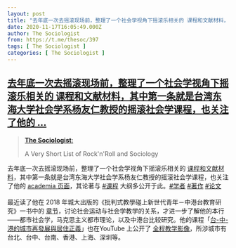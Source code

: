 ```yaml
---
layout: post
title: "去年底一次去摇滚现场前，整理了一个社会学视角下摇滚乐相关的 课程和文献材料，其中第一条就是台湾东海大学社会学系杨友仁教授的摇滚社会学课程，也关注了他的 "
date: 2020-11-17T16:05:49.000Z
author: The Sociologist
from: https://t.me/thesoc/397
tags: [ The Sociologist ]
categories: [ The Sociologist ]
---
```

<!--1605629149000-->
[去年底一次去摇滚现场前，整理了一个社会学视角下摇滚乐相关的 课程和文献材料，其中第一条就是台湾东海大学社会学系杨友仁教授的摇滚社会学课程，也关注了他的 ...](https://t.me/thesoc/397)
------

<div>
<blockquote>                                    <p><a href="https://t.me/thesoc/155"><strong>The Sociologist</strong>:</a></p>                                                                        <p>A Very Short List of Rock'n'Roll and Sociology</p>                                </blockquote><p>去年底一次去摇滚现场前，整理了一个社会学视角下摇滚乐相关的 <a href="https://t.me/thesoc/155" target="_blank" rel="noopener" onclick="return confirm('Open this link?\n\n'+this.href);">课程和文献材料</a>，其中第一条就是台湾东海大学社会学系杨友仁教授的摇滚社会学课程，也关注了他的 <a href="https://thu.academia.edu/DanielYang" target="_blank" rel="noopener" onclick="return confirm('Open this link?\n\n'+this.href);">academia </a><a href="https://thu.academia.edu/DanielYang" target="_blank" rel="noopener" onclick="return confirm('Open this link?\n\n'+this.href);">页面</a>，其论著与 <a href="https://t.me/thesoc/397?q=%23%E8%AF%BE%E7%A8%8B">#课程</a> 大纲多公开于此。<a href="https://t.me/thesoc/397?q=%23%E5%AD%A6%E8%80%85">#学者</a> <a href="https://t.me/thesoc/397?q=%23%E8%91%97%E4%BD%9C">#著作</a> <a href="https://t.me/thesoc/397?q=%23%E8%AE%BA%E6%96%87">#论文</a><br><br>最近读了他在 2018 年城大出版的《批判式教學碰上新世代青年－中港台教育研究》一书中的 <a href="https://www.academia.edu/37424652/%E5%A6%82%E4%BD%95%E5%B0%8D%E8%B1%A1%E5%8C%96_%E5%A6%82%E4%BD%95%E5%85%A7%E5%9C%A8%E5%8C%96_%E9%97%9C%E6%96%BC%E7%A4%BE%E6%9C%83%E9%81%8B%E5%8B%95%E8%88%87%E7%A4%BE%E6%9C%83%E5%AD%B8%E6%95%99%E5%AD%B8%E7%9A%84%E7%B6%93%E9%A9%97%E5%8F%8D%E6%80%9D%E8%88%87%E5%B1%95%E6%9C%9B" target="_blank" rel="noopener" onclick="return confirm('Open this link?\n\n'+this.href);">章节</a>，讨论社会运动与社会学教学的关系，才进一步了解他的本行——都市社会学，马克思主义都市理论，以及中港台比较研究。他的课程「<a href="https://www.academia.edu/28437631/%E5%8F%B0_%E4%B8%AD_%E6%B8%AF%E5%9F%8E%E5%B8%82%E5%86%8D%E7%99%BC%E5%B1%95%E8%88%87%E5%B1%85%E4%BD%8F%E6%AD%A3%E7%BE%A9%E8%AA%B2%E7%A8%8B%E5%A4%A7%E7%B6%B1_%E6%9D%B1%E6%B5%B7%E5%A4%A7%E5%AD%B8%E7%A4%BE%E6%9C%83%E7%B3%BB_%E9%80%9A%E8%AD%98%E6%95%99%E8%82%B2%E4%B8%AD%E5%BF%83_20160913_pdf" target="_blank" rel="noopener" onclick="return confirm('Open this link?\n\n'+this.href);">台</a><a href="https://www.academia.edu/28437631/%E5%8F%B0_%E4%B8%AD_%E6%B8%AF%E5%9F%8E%E5%B8%82%E5%86%8D%E7%99%BC%E5%B1%95%E8%88%87%E5%B1%85%E4%BD%8F%E6%AD%A3%E7%BE%A9%E8%AA%B2%E7%A8%8B%E5%A4%A7%E7%B6%B1_%E6%9D%B1%E6%B5%B7%E5%A4%A7%E5%AD%B8%E7%A4%BE%E6%9C%83%E7%B3%BB_%E9%80%9A%E8%AD%98%E6%95%99%E8%82%B2%E4%B8%AD%E5%BF%83_20160913_pdf" target="_blank" rel="noopener" onclick="return confirm('Open this link?\n\n'+this.href);">-</a><a href="https://www.academia.edu/28437631/%E5%8F%B0_%E4%B8%AD_%E6%B8%AF%E5%9F%8E%E5%B8%82%E5%86%8D%E7%99%BC%E5%B1%95%E8%88%87%E5%B1%85%E4%BD%8F%E6%AD%A3%E7%BE%A9%E8%AA%B2%E7%A8%8B%E5%A4%A7%E7%B6%B1_%E6%9D%B1%E6%B5%B7%E5%A4%A7%E5%AD%B8%E7%A4%BE%E6%9C%83%E7%B3%BB_%E9%80%9A%E8%AD%98%E6%95%99%E8%82%B2%E4%B8%AD%E5%BF%83_20160913_pdf" target="_blank" rel="noopener" onclick="return confirm('Open this link?\n\n'+this.href);">中</a><a href="https://www.academia.edu/28437631/%E5%8F%B0_%E4%B8%AD_%E6%B8%AF%E5%9F%8E%E5%B8%82%E5%86%8D%E7%99%BC%E5%B1%95%E8%88%87%E5%B1%85%E4%BD%8F%E6%AD%A3%E7%BE%A9%E8%AA%B2%E7%A8%8B%E5%A4%A7%E7%B6%B1_%E6%9D%B1%E6%B5%B7%E5%A4%A7%E5%AD%B8%E7%A4%BE%E6%9C%83%E7%B3%BB_%E9%80%9A%E8%AD%98%E6%95%99%E8%82%B2%E4%B8%AD%E5%BF%83_20160913_pdf" target="_blank" rel="noopener" onclick="return confirm('Open this link?\n\n'+this.href);">-</a><a href="https://www.academia.edu/28437631/%E5%8F%B0_%E4%B8%AD_%E6%B8%AF%E5%9F%8E%E5%B8%82%E5%86%8D%E7%99%BC%E5%B1%95%E8%88%87%E5%B1%85%E4%BD%8F%E6%AD%A3%E7%BE%A9%E8%AA%B2%E7%A8%8B%E5%A4%A7%E7%B6%B1_%E6%9D%B1%E6%B5%B7%E5%A4%A7%E5%AD%B8%E7%A4%BE%E6%9C%83%E7%B3%BB_%E9%80%9A%E8%AD%98%E6%95%99%E8%82%B2%E4%B8%AD%E5%BF%83_20160913_pdf" target="_blank" rel="noopener" onclick="return confirm('Open this link?\n\n'+this.href);">港的城市再發展與居住正義</a>」也在YouTube 上公开了 <a href="https://www.youtube.com/playlist?list=PLH8xgzHzgIvsARGaKXKbm0DVM-9Pscfij" target="_blank" rel="noopener" onclick="return confirm('Open this link?\n\n'+this.href);">全程教学影像</a>，所涉城市有台北、台中、台南、香港、上海、深圳等。</p>
</div>
